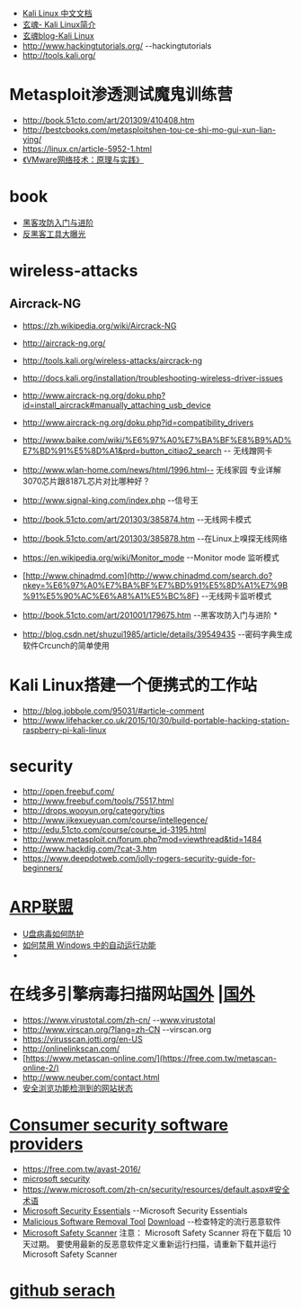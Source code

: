 * [Kali Linux 中文文档](https://www.gitbook.com/book/wizardforcel/kali-linux-doc/details)
* [玄魂- Kali Linux简介](http://drops.wooyun.org/tips/826)
* [玄魂blog-Kali Linux](http://www.cnblogs.com/xuanhun/tag/Kali%20Linux/)
* http://www.hackingtutorials.org/  --hackingtutorials
* http://tools.kali.org/

# Metasploit渗透测试魔鬼训练营
* http://book.51cto.com/art/201309/410408.htm
* http://bestcbooks.com/metasploitshen-tou-ce-shi-mo-gui-xun-lian-ying/
* https://linux.cn/article-5952-1.html
 * [《VMware网络技术：原理与实践》](http://yun.baidu.com/share/home?uk=1394272215&view=share#category/type=0)

# book
* [黑客攻防入门与进阶](http://book.51cto.com/art/201001/179675.htm)
* [反黑客工具大曝光](http://book.51cto.com/art/201506/478921.htm)
# wireless-attacks

## Aircrack-NG

*	https://zh.wikipedia.org/wiki/Aircrack-NG
*	http://aircrack-ng.org/
*	http://tools.kali.org/wireless-attacks/aircrack-ng
*	http://docs.kali.org/installation/troubleshooting-wireless-driver-issues
*	http://www.aircrack-ng.org/doku.php?id=install_aircrack#manually_attaching_usb_device
*	http://www.aircrack-ng.org/doku.php?id=compatibility_drivers
*	http://www.baike.com/wiki/%E6%97%A0%E7%BA%BF%E8%B9%AD%E7%BD%91%E5%8D%A1&prd=button_citiao2_search  -- 无线蹭网卡
*	http://www.wlan-home.com/news/html/1996.html-- 无线家园 专业详解3070芯片跟8187L芯片对比哪种好？
*	http://www.signal-king.com/index.php --信号王
*	http://book.51cto.com/art/201303/385874.htm  --无线网卡模式
*	http://book.51cto.com/art/201303/385878.htm  --在Linux上嗅探无线网络
*	https://en.wikipedia.org/wiki/Monitor_mode   --Monitor mode 监听模式
*	[http://www.chinadmd.com](http://www.chinadmd.com/search.do?nkey=%E6%97%A0%E7%BA%BF%E7%BD%91%E5%8D%A1%E7%9B%91%E5%90%AC%E6%A8%A1%E5%BC%8F) --无线网卡监听模式
*	http://book.51cto.com/art/201001/179675.htm  --黑客攻防入门与进阶 *	

*	http://blog.csdn.net/shuzui1985/article/details/39549435   --密码字典生成软件Crcunch的简单使用

# Kali Linux搭建一个便携式的工作站
* http://blog.jobbole.com/95031/#article-comment
* http://www.lifehacker.co.uk/2015/10/30/build-portable-hacking-station-raspberry-pi-kali-linux

# security
 * http://open.freebuf.com/
 * http://www.freebuf.com/tools/75517.html
 * http://drops.wooyun.org/category/tips
 * http://www.jikexueyuan.com/course/intellegence/
 * http://edu.51cto.com/course/course_id-3195.html
 * http://www.metasploit.cn/forum.php?mod=viewthread&tid=1484
 * http://www.hackdig.com/?cat-3.htm
 * https://www.deepdotweb.com/jolly-rogers-security-guide-for-beginners/

# [ARP联盟](http://www.arpun.com/article/list_1_149.html)

 * [U盘病毒如何防护](http://www.arpun.com/article/16312.html)
  * [如何禁用 Windows 中的自动运行功能](https://support.microsoft.com/zh-cn/kb/967715)
  * 

# 在线多引擎病毒扫描网站[国外](http://www.ipc.me/4-scan-website.html) |[国外](http://www.xiazaiba.com/virusscan.html)
* https://www.virustotal.com/zh-cn/ --www.virustotal
* http://www.virscan.org/?lang=zh-CN --virscan.org
* https://virusscan.jotti.org/en-US
* http://onlinelinkscan.com/
* [https://www.metascan-online.com/](https://free.com.tw/metascan-online-2/)
* http://www.neuber.com/contact.html
 * [安全浏览功能检测到的网站状态](https://www.google.com/transparencyreport/safebrowsing/diagnostic/index.html)

# [Consumer security software providers](http://windows.microsoft.com/en-gb/windows/antivirus-partners#AVtabs=win7)
* https://free.com.tw/avast-2016/
* [microsoft security](https://www.microsoft.com/zh-cn/security/default.aspx)
 * https://www.microsoft.com/zh-cn/security/resources/default.aspx#安全术语
 * [Microsoft Security Essentials](http://windows.microsoft.com/zh-cn/windows/security-essentials-download) --Microsoft Security Essentials
 * [Malicious Software Removal Tool](https://www.microsoft.com/zh-cn/security/pc-security/malware-removal.aspx) [Download](https://www.microsoft.com/zh-cn/download/malicious-software-removal-tool-details.aspx) --检查特定的流行恶意软件
 * [Microsoft Safety Scanner](https://www.microsoft.com/security/scanner/zh-cn/default.aspx) 注意： Microsoft Safety Scanner 将在下载后 10 天过期。 要使用最新的反恶意软件定义重新运行扫描，请重新下载并运行 Microsoft Safety Scanner

# [github serach](https://linux.cn/article-6311-1.html)
